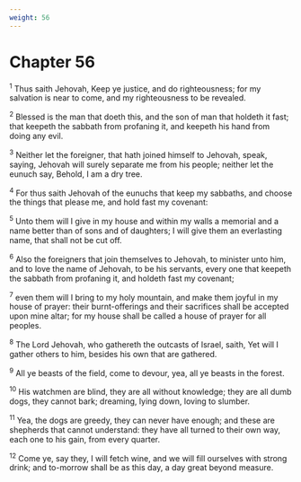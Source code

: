 ```yaml
---
weight: 56
---
```


# Chapter 56

<sup>1</sup> Thus saith Jehovah, Keep ye justice, and do righteousness; for my salvation is near to come, and my righteousness to be revealed. 

<sup>2</sup> Blessed is the man that doeth this, and the son of man that holdeth it fast; that keepeth the sabbath from profaning it, and keepeth his hand from doing any evil. 

<sup>3</sup> Neither let the foreigner, that hath joined himself to Jehovah, speak, saying, Jehovah will surely separate me from his people; neither let the eunuch say, Behold, I am a dry tree. 

<sup>4</sup> For thus saith Jehovah of the eunuchs that keep my sabbaths, and choose the things that please me, and hold fast my covenant: 

<sup>5</sup> Unto them will I give in my house and within my walls a memorial and a name better than of sons and of daughters; I will give them an everlasting name, that shall not be cut off. 

<sup>6</sup> Also the foreigners that join themselves to Jehovah, to minister unto him, and to love the name of Jehovah, to be his servants, every one that keepeth the sabbath from profaning it, and holdeth fast my covenant; 

<sup>7</sup> even them will I bring to my holy mountain, and make them joyful in my house of prayer: their burnt-offerings and their sacrifices shall be accepted upon mine altar; for my house shall be called a house of prayer for all peoples. 

<sup>8</sup> The Lord Jehovah, who gathereth the outcasts of Israel, saith, Yet will I gather others to him, besides his own that are gathered. 

<sup>9</sup> All ye beasts of the field, come to devour, yea, all ye beasts in the forest. 

<sup>10</sup> His watchmen are blind, they are all without knowledge; they are all dumb dogs, they cannot bark; dreaming, lying down, loving to slumber. 

<sup>11</sup> Yea, the dogs are greedy, they can never have enough; and these are shepherds that cannot understand: they have all turned to their own way, each one to his gain, from every quarter. 

<sup>12</sup> Come ye, say they, I will fetch wine, and we will fill ourselves with strong drink; and to-morrow shall be as this day, a day great beyond measure. 


